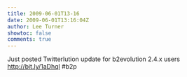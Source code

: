 ```yaml
---
title: 2009-06-01T13-16
date: 2009-06-01T13:16:04Z
author: Lee Turner
showtoc: false
comments: true
---
```


Just posted Twitterlution update for b2evolution 2.4.x users http://bit.ly/1aDhql
 #b2p

